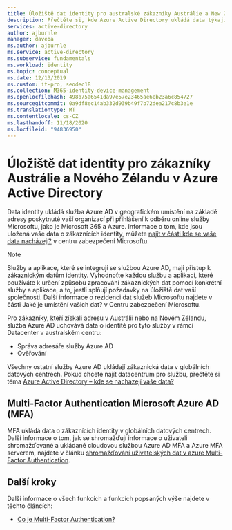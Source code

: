 ```yaml
---
title: Úložiště dat identity pro australské zákazníky Austrálie a New Zéland – Azure AD
description: Přečtěte si, kde Azure Active Directory ukládá data týkající se identit pro zákazníky Austrálie a Nový Zéland.
services: active-directory
author: ajburnle
manager: daveba
ms.author: ajburnle
ms.service: active-directory
ms.subservice: fundamentals
ms.workload: identity
ms.topic: conceptual
ms.date: 12/13/2019
ms.custom: it-pro, seodec18
ms.collection: M365-identity-device-management
ms.openlocfilehash: 498b75a6541da97e57e23465ae6eb23a6c854727
ms.sourcegitcommit: 0a9df8ec14ab332d939b49f7b72dea217c8b3e1e
ms.translationtype: MT
ms.contentlocale: cs-CZ
ms.lasthandoff: 11/18/2020
ms.locfileid: "94836950"
---
```

# <a name="identity-data-storage-for-australian-and-new-zealand-customers-in-azure-active-directory"></a>Úložiště dat identity pro zákazníky Austrálie a Nového Zélandu v Azure Active Directory

Data identity ukládá služba Azure AD v geografickém umístění na základě adresy poskytnuté vaší organizací při přihlášení k odběru online služby Microsoftu, jako je Microsoft 365 a Azure. Informace o tom, kde jsou uložená vaše data o zákaznících identity, můžete [najít v části kde se vaše data nacházejí?](https://www.microsoft.com/trustcenter/privacy/where-your-data-is-located) v centru zabezpečení Microsoftu.

> [!NOTE]
> Služby a aplikace, které se integrují se službou Azure AD, mají přístup k zákaznickým datům identity. Vyhodnoťte každou službu a aplikaci, které používáte k určení způsobu zpracování zákaznických dat pomocí konkrétní služby a aplikace, a to, jestli splňují požadavky na úložiště dat vaší společnosti. Další informace o rezidenci dat služeb Microsoftu najdete v části Jaké je umístění vašich dat? v Centru zabezpečení Microsoftu.

Pro zákazníky, kteří získali adresu v Austrálii nebo na Novém Zélandu, služba Azure AD uchovává data o identitě pro tyto služby v rámci Datacenter v australském centru: 
- Správa adresáře služby Azure AD 
- Ověřování

Všechny ostatní služby Azure AD ukládají zákaznická data v globálních datových centrech. Pokud chcete najít datacentrum pro službu, přečtěte si téma [Azure Active Directory – kde se nacházejí vaše data?](https://www.microsoft.com/trustcenter/privacy/where-your-data-is-located)

## <a name="microsoft-azure-ad-multi-factor-authentication-mfa"></a>Multi-Factor Authentication Microsoft Azure AD (MFA)

MFA ukládá data o zákaznících identity v globálních datových centrech. Další informace o tom, jak se shromažďují informace o uživateli shromažďované a ukládané cloudovou službou Azure AD MFA a Azure MFA serverem, najdete v článku [shromažďování uživatelských dat v azure Multi-Factor Authentication](../authentication/concept-mfa-data-residency.md).

## <a name="next-steps"></a>Další kroky
Další informace o všech funkcích a funkcích popsaných výše najdete v těchto článcích:
- [Co je Multi-Factor Authentication?](../authentication/concept-mfa-howitworks.md)